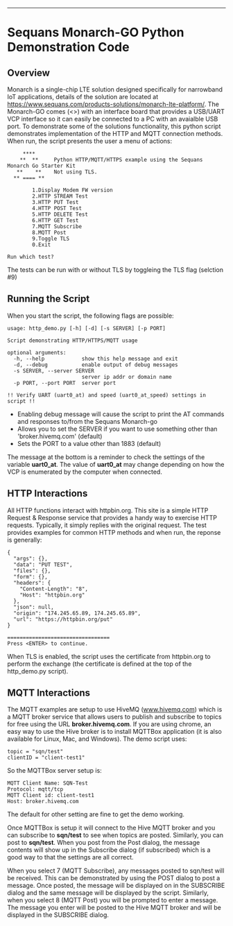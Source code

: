 ﻿---

# Sequans Monarch-GO Python Demonstration Code
## Overview

Monarch is a single-chip LTE solution designed specifically for narrowband IoT applications, details of the solution are located at https://www.sequans.com/products-solutions/monarch-lte-platform/. The Monarch-GO comes (<<add product purchase link>>) with an interface board that provides a USB/UART VCP interface so it can easily be connected to a PC with an avaialble USB port.  To demonstrate some of the solutions functionality, this python script demonstrates implementation of the HTTP and MQTT connection methods. When run, the script presents the user a menu of actions:

```
     ****      
    **  **     Python HTTP/MQTT/HTTPS example using the Sequans Monarch Go Starter Kit
   **    **    Not using TLS.
  ** ==== **   

        1.Display Modem FW version
        2.HTTP STREAM Test
        3.HTTP PUT Test
        4.HTTP POST Test
        5.HTTP DELETE Test
        6.HTTP GET Test
        7.MQTT Subscribe
        8.MQTT Post
        9.Toggle TLS 
        0.Exit
        
Run which test? 
```
The tests can be run with or without TLS by toggleing the TLS flag (selction #9)

## Running the Script
When you start the script, the following flags are possible:
```
usage: http_demo.py [-h] [-d] [-s SERVER] [-p PORT]

Script demonstrating HTTP/HTTPS/MQTT usage

optional arguments:
  -h, --help            show this help message and exit
  -d, --debug           enable output of debug messages
  -s SERVER, --server SERVER
                        server ip addr or domain name
  -p PORT, --port PORT  server port

!! Verify UART (uart0_at) and speed (uart0_at_speed) settings in script !!
```

 - Enabling debug message will cause the script to print the AT commands and responses to/from the Sequans Monarch-go
 - Allows you to set the SERVER if you want to use something other than 'broker.hivemq.com' (default)
 - Sets the PORT to a value other than 1883 (default)

The message at the bottom is  a reminder to check the settings of the variable **uart0_at**.  The value of **uart0_at** may change depending on how the VCP is enumerated by the computer when connected.


## HTTP Interactions
All HTTP functions interact with httpbin.org.  This site is a simple HTTP Request & Response service that provides a handy way to exercise HTTP requests.  Typically, it simply replies with the original request.  The test provides examples for common HTTP methods and when run, the reponse is generally:


```
{
  "args": {},
  "data": "PUT TEST",
  "files": {},
  "form": {},
  "headers": {
    "Content-Length": "8",
    "Host": "httpbin.org"
  },
  "json": null,
  "origin": "174.245.65.89, 174.245.65.89",
  "url": "https://httpbin.org/put"
}

=================================
Press <ENTER> to continue. 
```

When TLS is enabled, the script uses the certificate from httpbin.org to perform the exchange (the certificate is defined at the top of the http_demo.py script).

## MQTT Interactions

The MQTT examples are setup to use HiveMQ (www.hivemq.com) which is a MQTT broker service that allows users to publish and subscribe to topics for free using the URL **broker.hivemq.com**.  If you are using chrome, an easy way to use the Hive broker is to install MQTTBox application (it is also available for Linux, Mac, and Windows). The demo script uses: 

    topic = "sqn/test" 
    clientID = "client-test1"

So the MQTTBox server setup is:

    MQTT Client Name: SQN-Test
    Protocol: mqtt/tcp
    MQTT Client id: client-test1
    Host: broker.hivemq.com

The default for other setting are fine to get the demo working.

Once MQTTBox is setup it will connect to the Hive MQTT broker and you can subscribe to **sqn/test** to see when topics are posted.  Similarly, you can post to **sqn/test**.  When you post from the Post dialog, the message contents will show up in the Subscribe dialog (if subscribed) which is a good way to that the settings are all correct.

When you select 7 (MQTT Subscribe), any messages posted to sqn/test will be received.  This can be demonstrated by using the POST dialog to post a message.  Once posted, the message will be displayed on in the SUBSCRIBE dialog and the same message will be displayed by the script.  Similarly, when you select 8 (MQTT Post) you will be prompted to enter a message.  The message you enter will be posted to the Hive MQTT broker and will be displayed in the SUBSCRIBE dialog.

